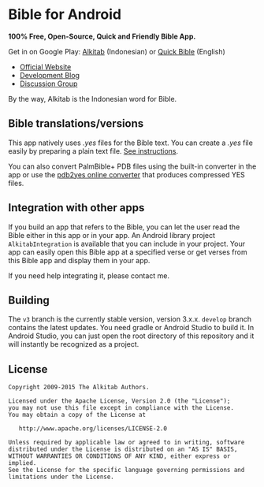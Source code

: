 Bible for Android
=================

**100% Free, Open-Source, Quick and Friendly Bible App.**

Get in on Google Play: <a href="https://play.google.com/store/apps/details?id=org.sabda.alkitab">Alkitab</a> (Indonesian) or <a href="https://play.google.com/store/apps/details?id=org.sabda.online">Quick Bible</a> (English)

- <a href="http://www.bibleforandroid.com">Official Website</a>
- <a href="http://blog.bibleforandroid.com">Development Blog</a>
- <a href="http://groups.google.com/group/bibleforandroid">Discussion Group</a>

By the way, Alkitab is the Indonesian word for Bible.

Bible translations/versions
---------------------------

This app natively uses *.yes* files for the Bible text. You can create a *.yes* file easily by preparing a plain text file. <a href="http://goo.gl/QEw0j">See instructions</a>.

You can also convert PalmBible+ PDB files using the built-in converter in the app or use the <a href="http://pdb2yes.alkitab-host.appspot.com/">pdb2yes online converter</a> 
that produces compressed YES files.

Integration with other apps
---------------------------

If you build an app that refers to the Bible, you can let the user read the Bible either in this app or in your app.
An Android library project `AlkitabIntegration` is available that you can include in your project. Your app can easily 
open this Bible app at a specified verse or get verses from this Bible app and display them in your app.

If you need help integrating it, please contact me.

Building
--------

The `v3` branch is the currently stable version, version 3.x.x. `develop` branch contains the latest updates.
You need gradle or Android Studio to build it. In Android Studio, you can just open the root directory
of this repository and it will instantly be recognized as a project.

License
--------

    Copyright 2009-2015 The Alkitab Authors.

    Licensed under the Apache License, Version 2.0 (the "License");
    you may not use this file except in compliance with the License.
    You may obtain a copy of the License at

       http://www.apache.org/licenses/LICENSE-2.0

    Unless required by applicable law or agreed to in writing, software
    distributed under the License is distributed on an "AS IS" BASIS,
    WITHOUT WARRANTIES OR CONDITIONS OF ANY KIND, either express or implied.
    See the License for the specific language governing permissions and
    limitations under the License.

